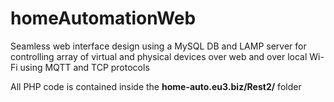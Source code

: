 # homeAutomationWeb
Seamless web interface design using a MySQL DB and LAMP server for controlling array of virtual and physical devices over web and over local Wi-Fi using MQTT and TCP protocols

All PHP code is contained inside the **home-auto.eu3.biz/Rest2/** folder
